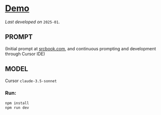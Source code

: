 # [Demo](https://02pp.vercel.app/)

*Last developed on* `2025-01`.
## PROMPT
(Initial prompt at [srcbook.com](https://srcbook.com/), and continuous prompting and development through Cursor IDE)

## MODEL
Cursor `claude-3.5-sonnet`

### Run:

```bash
npm install
npm run dev
```
